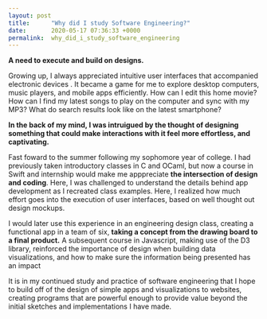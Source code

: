 ```yaml
---
layout: post
title:      "Why did I study Software Engineering?"
date:       2020-05-17 07:36:33 +0000
permalink:  why_did_i_study_software_engineering
---
```



**A need to execute and build on designs.**

Growing up, I always appreciated intuitive user interfaces that accompanied electronic devices . It became a game for me to explore desktop computers, music players, and mobile apps efficiently. How can I edit this home movie? How can I find my latest songs to play on the computer and sync with my MP3? What do search results look like on the latest smartphone?

**In the back of my mind, I was intruigued by the thought of designing something that could make interactions with it feel more effortless, and captivating.**

Fast foward to the summer following my sophomore year of college. I had previously taken introductory classes in C and OCaml, but now a course in Swift  and internship would make me apppreciate **the intersection of design and coding**. Here, I was challenged to understand the details behind app development as I recreated class examples. Here, I realized how much effort goes into the execution of user interfaces, based on well thought out design mockups.

I would later use this experience in an engineering design class, creating a functional app in a team of six, **taking a concept from the drawing board to a final product.** A subsequent course in Javascript, making use of the D3 library, reinforced the importance of design when building data visualizations, and how to make sure the information being presented has an impact

It is in my continued study and practice of software engineering that I hope to build off of the design of simple apps and  visualizations to websites, creating programs that are powerful enough to provide value beyond the initial sketches and implementations I have made. 



